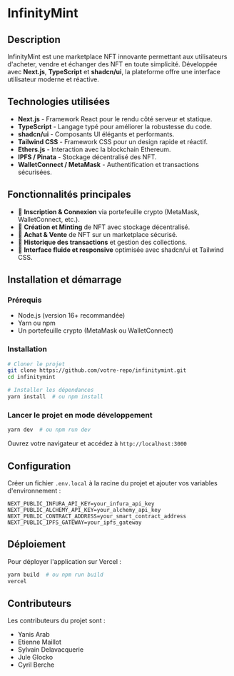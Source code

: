 # InfinityMint

## Description
InfinityMint est une marketplace NFT innovante permettant aux utilisateurs d'acheter, vendre et échanger des NFT en toute simplicité. Développée avec **Next.js**, **TypeScript** et **shadcn/ui**, la plateforme offre une interface utilisateur moderne et réactive.

## Technologies utilisées
- **Next.js** - Framework React pour le rendu côté serveur et statique.
- **TypeScript** - Langage typé pour améliorer la robustesse du code.
- **shadcn/ui** - Composants UI élégants et performants.
- **Tailwind CSS** - Framework CSS pour un design rapide et réactif.
- **Ethers.js** - Interaction avec la blockchain Ethereum.
- **IPFS / Pinata** - Stockage décentralisé des NFT.
- **WalletConnect / MetaMask** - Authentification et transactions sécurisées.

## Fonctionnalités principales
- 🔹 **Inscription & Connexion** via portefeuille crypto (MetaMask, WalletConnect, etc.).
- 🔹 **Création et Minting** de NFT avec stockage décentralisé.
- 🔹 **Achat & Vente** de NFT sur un marketplace sécurisé.
- 🔹 **Historique des transactions** et gestion des collections.
- 🔹 **Interface fluide et responsive** optimisée avec shadcn/ui et Tailwind CSS.

## Installation et démarrage
### Prérequis
- Node.js (version 16+ recommandée)
- Yarn ou npm
- Un portefeuille crypto (MetaMask ou WalletConnect)

### Installation
```sh
# Cloner le projet
git clone https://github.com/votre-repo/infinitymint.git
cd infinitymint

# Installer les dépendances
yarn install  # ou npm install
```

### Lancer le projet en mode développement
```sh
yarn dev  # ou npm run dev
```
Ouvrez votre navigateur et accédez à `http://localhost:3000`

## Configuration
Créer un fichier `.env.local` à la racine du projet et ajouter vos variables d'environnement :
```env
NEXT_PUBLIC_INFURA_API_KEY=your_infura_api_key
NEXT_PUBLIC_ALCHEMY_API_KEY=your_alchemy_api_key
NEXT_PUBLIC_CONTRACT_ADDRESS=your_smart_contract_address
NEXT_PUBLIC_IPFS_GATEWAY=your_ipfs_gateway
```

## Déploiement
Pour déployer l'application sur Vercel :
```sh
yarn build  # ou npm run build
vercel
```

## Contributeurs
Les contributeurs du projet sont :
- Yanis Arab
- Etienne Maillot
- Sylvain Delavacquerie
- Jule Glocko
- Cyril Berche

